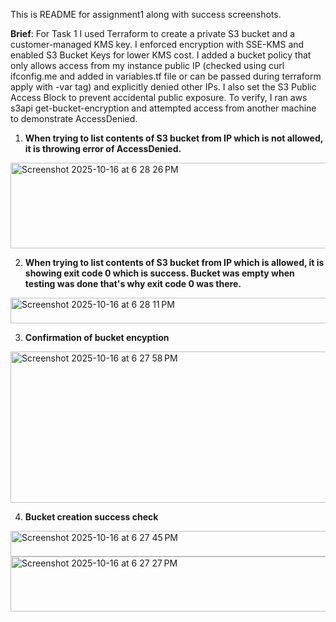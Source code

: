 This is README for assignment1 along with success screenshots.

**Brief**:
For Task 1 I used Terraform to create a private S3 bucket and a customer-managed KMS key. I enforced encryption with SSE-KMS and enabled S3 Bucket Keys for lower KMS cost. I added a bucket policy that only allows access from my instance public IP (checked using curl ifconfig.me and added in variables.tf file or can be passed during terraform apply with -var tag) and explicitly denied other IPs. I also set the S3 Public Access Block to prevent accidental public exposure. To verify, I ran aws s3api get-bucket-encryption and attempted access from another machine to demonstrate AccessDenied.

1. **When trying to list contents of S3 bucket from IP which is not allowed, it is throwing error of AccessDenied.**
<img width="1700" height="137" alt="Screenshot 2025-10-16 at 6 28 26 PM" src="https://github.com/user-attachments/assets/51ce42d7-b8bc-4fae-ac64-bc8ba993c34b" />

2. **When trying to list contents of S3 bucket from IP which is allowed, it is showing exit code 0 which is success. Bucket was empty when testing was done that's why exit code 0 was there.**
<img width="876" height="41" alt="Screenshot 2025-10-16 at 6 28 11 PM" src="https://github.com/user-attachments/assets/f8cb72c9-518a-44bd-8814-ee673d8f8ad5" />

3. **Confirmation of bucket encyption**
<img width="1047" height="242" alt="Screenshot 2025-10-16 at 6 27 58 PM" src="https://github.com/user-attachments/assets/51057c43-0c23-4a82-b9a7-556a3925e32d" />

4. **Bucket creation success check**

<img width="1002" height="41" alt="Screenshot 2025-10-16 at 6 27 45 PM" src="https://github.com/user-attachments/assets/ad9fff07-ad57-4fe4-b38e-dd4b949f1452" />
<img width="930" height="88" alt="Screenshot 2025-10-16 at 6 27 27 PM" src="https://github.com/user-attachments/assets/b1e42bb5-78b5-4573-8f06-13f38b402f25" />
